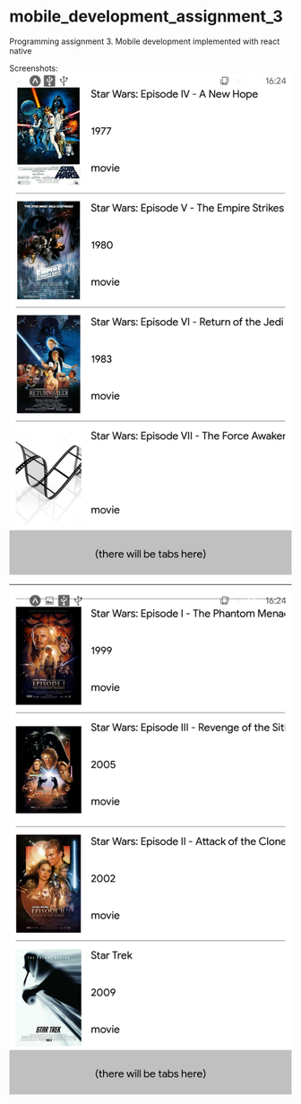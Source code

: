 # mobile_development_assignment_3
Programming assignment 3. Mobile development
implemented with react native

Screenshots:
![](screenshots/Screenshot_2020-11-08-16-24-22-896.jpeg)
___________________________________________________________
![](screenshots/Screenshot_2020-11-08-16-24-29-455.jpeg)
